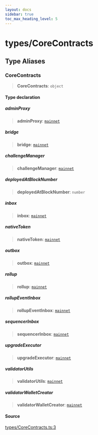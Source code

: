 ```yaml
---
layout: docs
sidebar: true
toc_max_heading_level: 5
---
```


# types/CoreContracts

## Type Aliases

### CoreContracts

> **CoreContracts**: `object`

#### Type declaration

##### adminProxy

> **adminProxy**: [`mainnet`](../chains.md#mainnet)

##### bridge

> **bridge**: [`mainnet`](../chains.md#mainnet)

##### challengeManager

> **challengeManager**: [`mainnet`](../chains.md#mainnet)

##### deployedAtBlockNumber

> **deployedAtBlockNumber**: `number`

##### inbox

> **inbox**: [`mainnet`](../chains.md#mainnet)

##### nativeToken

> **nativeToken**: [`mainnet`](../chains.md#mainnet)

##### outbox

> **outbox**: [`mainnet`](../chains.md#mainnet)

##### rollup

> **rollup**: [`mainnet`](../chains.md#mainnet)

##### rollupEventInbox

> **rollupEventInbox**: [`mainnet`](../chains.md#mainnet)

##### sequencerInbox

> **sequencerInbox**: [`mainnet`](../chains.md#mainnet)

##### upgradeExecutor

> **upgradeExecutor**: [`mainnet`](../chains.md#mainnet)

##### validatorUtils

> **validatorUtils**: [`mainnet`](../chains.md#mainnet)

##### validatorWalletCreator

> **validatorWalletCreator**: [`mainnet`](../chains.md#mainnet)

#### Source

[types/CoreContracts.ts:3](https://github.com/offchainlabs/arbitrum-orbit-sdk/blob/fa20b8d23170b5196c4c9cdb5fc2dfefa349f1c8/src/types/CoreContracts.ts#L3)
